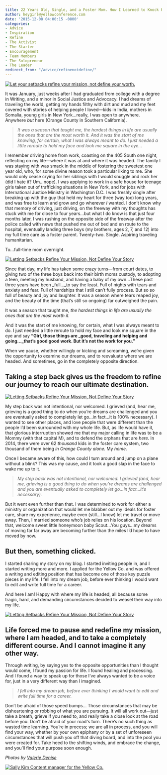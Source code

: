 ```yaml
---
title: 22 Years Old, Single, and a Foster Mom. How I Learned to Knock Plan "B" Out of the Park.
author: heygirl@yellowconference.com
date: '2015-12-08 04:00:15 -0800'
categories:
- Advice
- Inspiration
- Refine
- The Activist
- The Starter
- Encouragement
- Team Members
- The Solopreneur
- The Leader
redirect_from: "/advice/refinenotdefine/"
---
```


[![Let your setbacks refine your mission, not define your worth. ](https://yellow-blog-images.imgix.net/2015/11/photoone1.jpg)](https://yellow-blog-images.imgix.net/2015/11/photoone1.jpg)

It was January, just weeks after I had graduated from college with a degree in Writing, and a minor in Social Justice and Advocacy. I had dreams of traveling the world, getting my hands filthy with dirt and mud and my feet covered with stories of helping people I loved—kids in India, mothers in Somalia, young girls in New York…really, I was open to anywhere. Anywhere _but_ here (Orange County in Southern California).

> _It was a season that taught me, the hardest things in life are usually the ones that are the most worth it. And it was the start of me knowing, for certain, what I was always meant to do. I just needed a little reroute to hold my face and look me square in the eye..._

I remember driving home from work, coasting on the 405 South one night, reflecting on my life—where it was at and where it was headed. The family I was staying with was smack in the middle of fostering the sweetest one year old, who, for some divine reason took a particular liking to me. She would only cease crying for her siblings with I would snuggle and rock her (did I hate it? Um...nope). I was applying to work in a safe house for teenage girls taken out of trafficking situations in New York, and for jobs with International Justice Ministry in Washington D.C. I was freshly single after breaking up with the guy that held my heart for three (way too) long years, and was free to learn and grow and go wherever _I_ wanted. I don’t know why that memory of driving, just driving, on the freeway with my thoughts has stuck with me for close to four years…but what I do know is that just four months later, I was rushing on the opposite side of the freeway after the police called with news that pushed me out of bed and en route to the hospital, eventually landing three boys (my brothers, ages 2, 7, and 12) into my full time care as a foster parent. Twenty-two. Single. Aspiring traveling humanitarian.

To…full-time mom overnight.

[![Letting Setbacks Refine Your Mission, Not Define Your Story](https://yellow-blog-images.imgix.net/2015/12/picture2.jpg)](https://yellow-blog-images.imgix.net/2015/12/picture2.jpg)

Since that day, my life has taken some crazy turns—from court dates, to giving two of the three boys back into their birth moms custody, to adopting a teen, meeting my husband, and having a baby of my own…These past three years have been _full…_to say the least. Full of nights with tears and anxiety and fear. Full of hardships that I still can’t fully process. But so so full of beauty and joy and laughter. It was a season where tears reaped joy, and the beauty of the time (that’s still so ongoing) far outweighed the pain.

It was a season that taught me, _the hardest things in life are usually the ones that are the most worth it._

And it was the start of me knowing, for certain, what I was always meant to do. I just needed a little reroute to hold my face and look me square in the eye and say **“Girl, those things are _good, traveling and helping and going…_that’s good good work. But it’s not the work for you.”**

When we pause, whether willingly or kicking and screaming, we’re given the opportunity to examine our dreams, and to reevaluate where we are headed. And sometimes, go in the completely opposite direction.

## Taking a step back gives us the freedom to refine our journey to reach our ultimate destination.

[![Letting Setbacks Refine Your Mission, Not Define Your Story](https://yellow-blog-images.imgix.net/2015/12/picture3.jpg)](https://yellow-blog-images.imgix.net/2015/12/picture3.jpg)

My step back was not intentional, nor welcomed. I grieved (and, hear me, grieving is a good thing to do when you’re dreams are challenged and you are eventually asked to completely let go…in fact…it is 100% necessary). I wanted to see other places, and love people that were different than the people I’d been surrounded with my whole life. But, as life would have it, that glorious interruption showed me that my major calling in life was to be a Mommy (with that capital M), and to defend the orphans that are _here._ In 2014, there were over 62 _thousand_ kids in the foster care system, two thousand of them being _in Orange County alone._ My _home._

Once I became aware of this, how could I turn around and jump on a plane without a blink? This was my cause, and it took a good slap in the face to wake me up to it.

> _My step back was not intentional, nor welcomed. I grieved (and, hear me, grieving is a good thing to do when you’re dreams are challenged and you are eventually asked to completely let go…in fact…it’s necessary)._

But it went even further than that. I was determined to work for either a ministry or organization that would let me blabber out my ideals for foster care, share my experience, maybe even (still…I know) let me travel or move away. Then, I married someone who’s job relies on his location. Beyond that, welcome sweet little honeymoon baby Scout…You guys…my dreams of moving far far away are becoming further than the miles I’d hope to have moved by now.

## But then, something clicked.

I started sharing my story on my blog. I started inviting people in, and I started writing more and more. I applied for the Yellow Co. and was offered a writing and editing position that has become one of those key puzzle pieces in my life. I fell into my dream job, before ever thinking I would want to edit and write full time for a career.

And here I am! Happy with where my life is headed, all because some tragic, hard, and demanding circumstances decided to weasel their way into my life.

[![Letting Setbacks Refine Your Mission, Not Define Your Story](https://yellow-blog-images.imgix.net/2015/12/picture4.jpg)](https://yellow-blog-images.imgix.net/2015/12/picture4.jpg)

## Life forced me to pause and redefine my mission, where I am headed, and to take a completely different course. And I cannot imagine it any other way.

Through writing, by saying yes to the opposite opportunities than I thought would come, I found my passion for life. I found healing and processing. And I found a way to speak up for those I’ve always wanted to be a voice for, just in a very different way than I imagined.

> _I fell into my dream job, before ever thinking I would want to edit and write full time for a career._

Don’t be afraid of those speed bumps… Those circumstances that may be disheartening or robbing of what you are pursuing. It will all work out—just take a breath, grieve if you need to, and really take a close look at the road before you. Don’t be afraid of your road's turn. There’s no such thing as wasted time learning. You’re in process; we are all in process, and you will find your way, whether by your own epiphany or by a set of unforeseen circumstances that will push you off that diving board, and into the pool you were created for. Take heed to the shifting winds, and embrace the change, and you’ll find your purpose soon enough.

_Photos by [Valerie Denise](http://valeriedenisephotos.com/)_

[![Sally Kim Content manager for the Yellow Co.](https://yellow-blog-images.imgix.net/2015/07/sallykim.jpg)](http://lettersfromamister.tumblr.com/)
